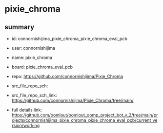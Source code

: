 # pixie_chroma
 
## summary 
* id: connornishijima_pixie_chroma_pixie_chroma_eval_pcb
* user: connornishijima
* name: pixie_chroma
* board: pixie_chroma_eval_pcb
* repo: https://github.com/connornishijima/Pixie_Chroma



* src_file_repo_sch: 
* src_file_repo_sch_link: https://github.com/connornishijima/Pixie_Chroma/tree/main/
* full details link: https://github.com/oomlout/oomlout_oomp_project_bot_v_2/tree/main/projects/connornishijima_pixie_chroma_pixie_chroma_eval_pcb/current_version/working  






